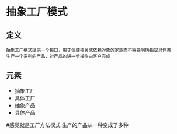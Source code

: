 # 抽象工厂模式

## 定义
 
    抽象工厂模式提供一个接口，用于创建相关或依赖对象的家族而不需要明确指定具体类
    生产一个系列的产品，对产品的进一步操作由客户完成
    
## 元素

+ 抽象工厂
+ 具体工厂
+ 抽象产品
+ 具体产品


#感觉就是工厂方法模式 生产的产品从一种变成了多种